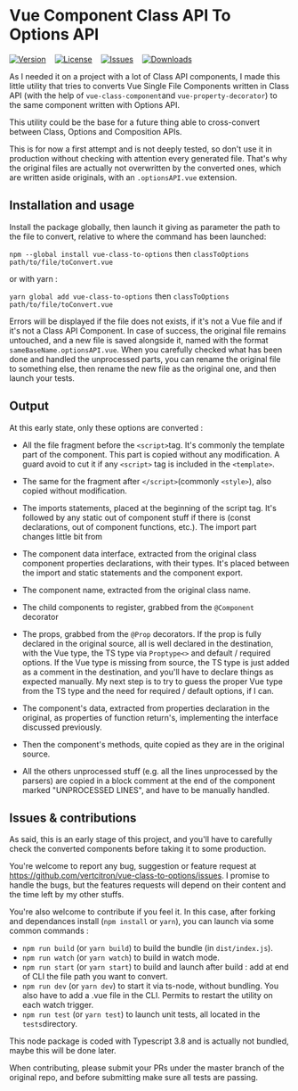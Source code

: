 # Vue Component Class API To Options API

[![Version](https://img.shields.io/npm/v/vue-class-to-options)](https://github.com/vertcitron/vue-class-to-options)
&nbsp;&nbsp;
[![License](https://img.shields.io/npm/l/vue-class-to-options)](https://github.com/vertcitron/vue-class-to-options)
&nbsp;&nbsp;
[![Issues](https://img.shields.io/github/issues/vertcitron/vue-class-to-options)](https://github.com/vertcitron/vue-class-to-options/issues)
&nbsp;&nbsp;
[![Downloads](https://img.shields.io/npm/dt/vue-class-to-options)](https://www.npmjs.com/package/vue-class-to-options)

As I needed it on a project with a lot of Class API components, I made this little utility that tries to converts
Vue Single File Components written in Class API (with the help of `vue-class-component`and `vue-property-decorator`)
to the same component written with Options API.

This utility could be the base for a future thing able to cross-convert between Class, Options and Composition APIs.

This is for now a first attempt and is not deeply tested, so don't use it in production without checking with
attention every generated file. That's why the original files are actually not overwritten by the converted ones,
which are written aside originals, with an `.optionsAPI.vue` extension.

## Installation and usage

Install the package globally, then launch it giving as parameter the path to the file to convert, relative to where
the command has been launched:

`npm --global install vue-class-to-options` then `classToOptions path/to/file/toConvert.vue`

or with yarn :

`yarn global add vue-class-to-options` then `classToOptions path/to/file/toConvert.vue`

Errors will be displayed if the file does not exists, if it's not a Vue file and if it's not a Class API Component.
In case of success, the original file remains untouched, and a new file is saved alongside it, named with the format
`sameBaseName.optionsAPI.vue`. When you carefully checked what has been done and handled the unprocessed parts, you can
rename the original file to something else, then rename the new file as the original one, and then launch your tests.

## Output

At this early state, only these options are converted :

- All the file fragment before the `<script>`tag. It's commonly the template part of the component. This part is copied
without any modification. A guard avoid to cut it if any `<script>` tag is included in the `<template>`.

- The same for the fragment after `</script>`(commonly `<style>`), also copied without modification.

- The imports statements, placed at the beginning of the script tag. It's followed by any static out of component
stuff if there is (const declarations, out of component functions, etc.). The import part changes little bit from

- The component data interface, extracted from the original class component properties declarations, with their types.
It's placed between the import and static statements and the component export.

- The component name, extracted from the original class name.

- The child components to register, grabbed from the `@Component` decorator

- The props, grabbed from the `@Prop` decorators. If the prop is fully declared in the original source, all is well
declared in the destination, with the Vue type, the TS type via `Proptype<>` and default / required options. If the
Vue type is missing from source, the TS type is just added as a comment in the destination, and you'll have to declare
things as expected manually. My next step is to try to guess the proper Vue type from the TS type and the need for
required / default options, if I can.

- The component's data, extracted from properties declaration in the original, as properties of function return's,
implementing the interface discussed previously.

- Then the component's methods, quite copied as they are in the original source.

- All the others unprocessed stuff (e.g. all the lines unprocessed by the parsers) are copied in a block comment at the
end of the component marked "UNPROCESSED LINES", and have to be manually handled.

## Issues & contributions

As said, this is an early stage of this project, and you'll have to carefully check the converted components before
taking it to some production.

You're welcome to report any bug, suggestion or feature request at
https://github.com/vertcitron/vue-class-to-options/issues. I promise to handle the bugs, but the features requests will
depend on their content and the time left by my other stuffs.

You're also welcome to contribute if you feel it. In this case, after forking and dependances install (`npm install` or
`yarn`), you can launch via some common commands :

- `npm run build` (or `yarn build`) to build the bundle (in `dist/index.js`).
- `npm run watch` (or `yarn watch`) to build in watch mode.
- `npm run start` (or `yarn start`) to build and launch after build : add at end of CLI the file path you want to
convert.
- `npm run dev` (or `yarn dev`) to start it via ts-node, without bundling. You also have to add a .vue file in the CLI.
Permits to restart the utility on each watch trigger.
- `npm run test` (or `yarn test`) to launch unit tests, all located in the `tests`directory.

This node package is coded with Typescript 3.8 and is actually not bundled, maybe this will be done later.

When contributing, please submit your PRs under the master branch of the original repo, and before submitting make
sure all tests are passing.
